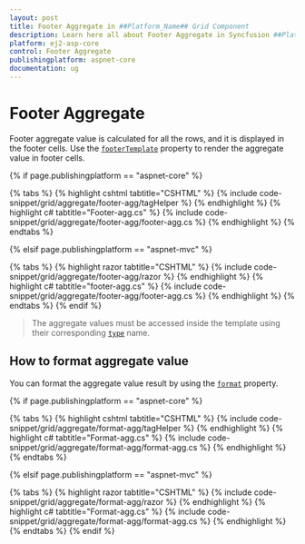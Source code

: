 ```yaml
---
layout: post
title: Footer Aggregate in ##Platform_Name## Grid Component
description: Learn here all about Footer Aggregate in Syncfusion ##Platform_Name## Grid component of Syncfusion Essential JS 2 and more.
platform: ej2-asp-core
control: Footer Aggregate
publishingplatform: aspnet-core
documentation: ug
---
```



# Footer Aggregate

Footer aggregate value is calculated for all the rows, and it is displayed in the footer cells. Use the [`footerTemplate`](https://help.syncfusion.com/cr/aspnetcore-js2/Syncfusion.EJ2.Grids.GridAggregateColumn.html#Syncfusion_EJ2_Grids_GridAggregateColumn_FooterTemplate) property to render the aggregate value in footer cells.

{% if page.publishingplatform == "aspnet-core" %}

{% tabs %}
{% highlight cshtml tabtitle="CSHTML" %}
{% include code-snippet/grid/aggregate/footer-agg/tagHelper %}
{% endhighlight %}
{% highlight c# tabtitle="Footer-agg.cs" %}
{% include code-snippet/grid/aggregate/footer-agg/footer-agg.cs %}
{% endhighlight %}
{% endtabs %}

{% elsif page.publishingplatform == "aspnet-mvc" %}

{% tabs %}
{% highlight razor tabtitle="CSHTML" %}
{% include code-snippet/grid/aggregate/footer-agg/razor %}
{% endhighlight %}
{% highlight c# tabtitle="footer-agg.cs" %}
{% include code-snippet/grid/aggregate/footer-agg/footer-agg.cs %}
{% endhighlight %}
{% endtabs %}
{% endif %}



> The aggregate values must be accessed inside the template using their corresponding [`type`](https://help.syncfusion.com/cr/aspnetcore-js2/Syncfusion.EJ2.Grids.GridAggregateColumn.html#Syncfusion_EJ2_Grids_GridAggregateColumn_Type) name.

## How to format aggregate value

You can format the aggregate value result by using the [`format`](https://help.syncfusion.com/cr/aspnetcore-js2/Syncfusion.EJ2.Grids.GridAggregateColumn.html#Syncfusion_EJ2_Grids_GridAggregateColumn_Format) property.

{% if page.publishingplatform == "aspnet-core" %}

{% tabs %}
{% highlight cshtml tabtitle="CSHTML" %}
{% include code-snippet/grid/aggregate/format-agg/tagHelper %}
{% endhighlight %}
{% highlight c# tabtitle="Format-agg.cs" %}
{% include code-snippet/grid/aggregate/format-agg/format-agg.cs %}
{% endhighlight %}
{% endtabs %}

{% elsif page.publishingplatform == "aspnet-mvc" %}

{% tabs %}
{% highlight razor tabtitle="CSHTML" %}
{% include code-snippet/grid/aggregate/format-agg/razor %}
{% endhighlight %}
{% highlight c# tabtitle="Format-agg.cs" %}
{% include code-snippet/grid/aggregate/format-agg/format-agg.cs %}
{% endhighlight %}
{% endtabs %}
{% endif %}

